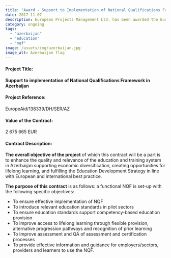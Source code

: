 ```yaml
---
title: "Award - Support to Implementation of National Qualifications Framework in Azerbaijan"
date: 2017-11-07
description: European Projects Management Ltd. has been awarded the EuropeAid project contract in Azerbaijan, in consortium with GOPA Consultants.
category: ongoing
tags: 
  - "azerbaijan"
  - "education"
  - "nqf"
image: /assets/img/azerbaijan.jpg
image_alt: Azerbaijan flag
---
```

#### Project Title:

**Support to implementation of National Qualifications Framework in Azerbaijan**

#### Project Reference:

EuropeAid/138339/DH/SER/AZ

#### Value of the Contract:

2 675 665 EUR

#### Contract Description:

**The overall objective of the project** of which this contract will be a part is to enhance the quality and relevance of the education and training system in Azerbaijan supporting economic diversification, creating opportunities for lifelong learning, and fulfilling the Education Development Strategy in line with European and international best practice.

**The purpose of this contract** is as follows: a functional NQF is set-up with the following specific objectives:

 - To ensure effective implementation of NQF
 - To introduce relevant education standards in pilot sectors
 - To ensure education standards support competency-based education provision
 - To improve access to lifelong learning through flexible provision, alternative progression pathways and recognition of prior learning
 - To improve assessment and QA of assessment and certification processes
 - To provide effective information and guidance for employers/sectors, providers and learners to use the NQF.
